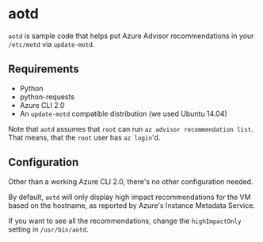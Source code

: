 # aotd

`aotd` is sample code that helps put Azure Advisor recommendations in your `/etc/motd` via `update-motd`.

## Requirements

* Python
* python-requests
* Azure CLI 2.0
* An `update-motd` compatible distribution (we used Ubuntu 14.04)

Note that `aotd` assumes that `root` can run `az advisor recommendation list`. That means, that the `root` user has `az login`'d.

## Configuration

Other than a working Azure CLI 2.0, there's no other configuration needed.

By default, `aotd` will only display high impact recommendations for the VM based on the hostname, as reported by Azure's Instance Metadata Service.

If you want to see all the recommendations, change the `highImpactOnly` setting in `/usr/bin/aotd`.
